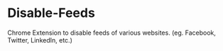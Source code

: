 # Disable-Feeds
Chrome Extension to disable feeds of various websites. (eg. Facebook, Twitter, LinkedIn, etc.)
